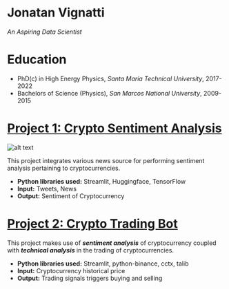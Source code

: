 # Jonatan Vignatti
*An Aspiring Data Scientist* 

# Education
* PhD(c) in High Energy Physics, *Santa Maria Technical University*, 2017-2022
* Bachelors of Science (Physics), *San Marcos National University*, 2009-2015

# [Project 1: Crypto Sentiment Analysis](http://youtube.com/dataprofessor)
![alt text](john-moeses-bauan-OGZtQF8iC0g-unsplash)


This project integrates various news source for performing sentiment analysis pertaining to cryptocurrencies.
* **Python libraries used:** Streamlit, Huggingface, TensorFlow
* **Input:** Tweets, News
* **Output:** Sentiment of Cryptocurrency

# [Project 2: Crypto Trading Bot](http://youtube.com/dataprofessor)

This project makes use of ***sentiment analysis*** of cryptocurrency coupled with ***technical analysis*** in the trading of cryptocurrencies.
* **Python libraries used:** Streamlit, python-binance, cctx, talib
* **Input:** Cryptocurrency historical price
* **Output:** Trading signals triggers buying and selling
